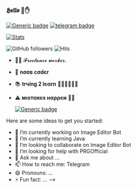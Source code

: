 ### 𝕳𝖊𝖑𝖑𝖔  💜✋

[![Generic badge](https://img.shields.io/badge/REACHME-@-<COLOR>.svg)](https://github.com/MrBotDeveloper) [![telegram badge](https://img.shields.io/badge/MrBotDeveloper?style=flat&logo=telegram)](https://telegram.dog/MrBot_Developer)

[![Stats](https://github-readme-stats.vercel.app/api?username=MrBotDeveloper&hide=prs&count_private=true&show_icons=true&theme=cobalt)](https://github.com/anuraghazra/github-readme-stats)


                
![GitHub followers](https://img.shields.io/github/followers/MrBotDeveloper?style=social)     ![Hits](https://hits.seeyoufarm.com/api/count/incr/badge.svg?url=https://github.com/MrBotDeveloper/)

- 👨‍💼 𝓕𝓻𝓮𝓮𝓵𝓪𝓷𝓬𝓮  𝔀𝓸𝓻𝓴𝓮𝓻.
- 🌚 <b>nσσв cσdєr</b>
- 📚 <b>trчíng 2 lєαrn</b> 🚶🏻‍♂️🚶🏻‍♂️
- ⚠️ <b>мιѕтαкєѕ нαρρєи</b> 🤷‍♂️

  [![Generic badge](https://img.shields.io/badge/AnyㅤDσυႦƚʂ..ㅤping@-MrDeveloperSupport-RED.svg)](https://telegram.dog/Mr_Developer_Support)


Here are some ideas to get you started:

- 🔭 I’m currently working on Image Editor Bot
- 🌱 I’m currently learning Java
- 👯 I’m looking to collaborate on Image Editor Bot
- 🤔 I’m looking for help with PRGOfficial
- 💬 Ask me about ...
- 📫 How to reach me: Telegram
- 😄 Pronouns: ...
- ⚡ Fun fact: ...
-->
